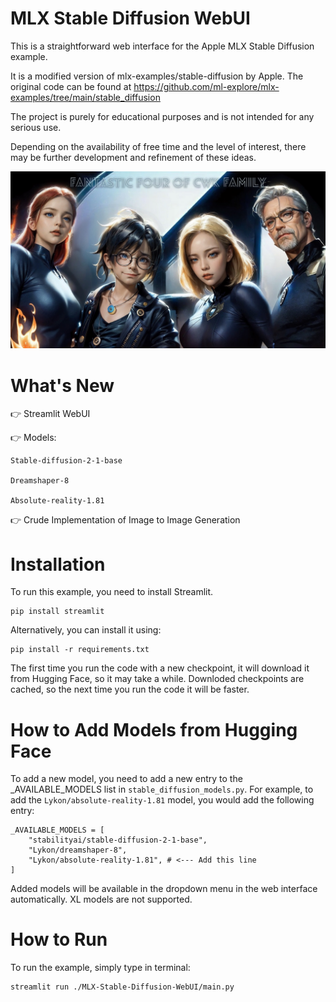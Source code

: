 MLX Stable Diffusion WebUI
====================================
This is a straightforward web interface for the Apple MLX Stable Diffusion example.

It is a modified version of mlx-examples/stable-diffusion by Apple. The original code can be found at https://github.com/ml-explore/mlx-examples/tree/main/stable_diffusion

The project is purely for educational purposes and is not intended for any serious use.

Depending on the availability of free time and the level of interest, there may be further development and refinement of these ideas.

![thumb.jpeg](thumb.jpeg)

What's New
=============

👉 Streamlit WebUI

👉 Models: 
  
    Stable-diffusion-2-1-base

    Dreamshaper-8

    Absolute-reality-1.81

👉 Crude Implementation of Image to Image Generation

Installation
=============

To run this example, you need to install Streamlit. 

    pip install streamlit   

Alternatively, you can install it using:

    pip install -r requirements.txt

The first time you run the code with a new checkpoint, it will download it from Hugging Face, so it may take a while. Downloded checkpoints are cached, so the next time you run the code it will be faster.

How to Add Models from Hugging Face
===================================

To add a new model, you need to add a new entry to the _AVAILABLE_MODELS list in `stable_diffusion_models.py`. For example, to add the `Lykon/absolute-reality-1.81` model, you would add the following entry:

    _AVAILABLE_MODELS = [
        "stabilityai/stable-diffusion-2-1-base",
        "Lykon/dreamshaper-8",
        "Lykon/absolute-reality-1.81", # <--- Add this line
    ]

Added models will be available in the dropdown menu in the web interface automatically. XL models are not supported. 

How to Run
=============
To run the example, simply type in terminal:

    streamlit run ./MLX-Stable-Diffusion-WebUI/main.py
